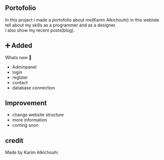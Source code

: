 ## Portofolio
In this project i made a portofolio about me(Karim Alkichouhi) in this webiste tell about my skills as a programmer and as a designer.<br>
I also show my recent posts(blog).

## ➕ Added<br>
Whats new 🤔<br>
- Adminpanel<br>
- login<br>
- register<br>
- contact<br>
- database connection
## Improvement
- change website structure
- more information
- coming soon
## credit

Made by Karim Alkichouhi
